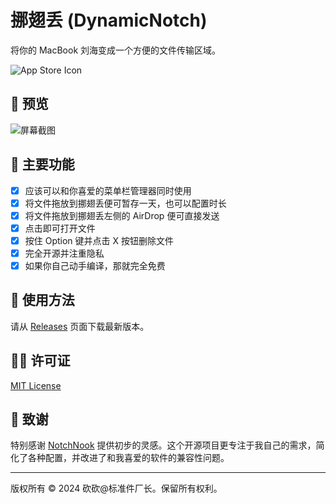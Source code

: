 # 挪翅丢 (DynamicNotch)

将你的 MacBook 刘海变成一个方便的文件传输区域。

![App Store Icon](./Download_on_the_Mac_App_Store_Badge_CNSC_RGB_blk_092917.svg)

## 👀 预览

![屏幕截图](../../截屏2024-07-08%2003.14.34.png)

## 🌟 主要功能

- [x] 应该可以和你喜爱的菜单栏管理器同时使用
- [x] 将文件拖放到挪翅丢便可暂存一天，也可以配置时长
- [x] 将文件拖放到挪翅丢左侧的 AirDrop 便可直接发送
- [x] 点击即可打开文件
- [x] 按住 Option 键并点击 X 按钮删除文件
- [x] 完全开源并注重隐私
- [x] 如果你自己动手编译，那就完全免费

## 🚀 使用方法

请从 [Releases](https://github.com/Lakr233/DynamicNotch/releases) 页面下载最新版本。

## 🧑‍⚖️ 许可证

[MIT License](./LICENSE)

## 🥰 致谢

特别感谢 [NotchNook](https://lo.cafe/notchnook) 提供初步的灵感。这个开源项目更专注于我自己的需求，简化了各种配置，并改进了和我喜爱的软件的兼容性问题。

---

版权所有 © 2024 砍砍@标准件厂长。保留所有权利。
